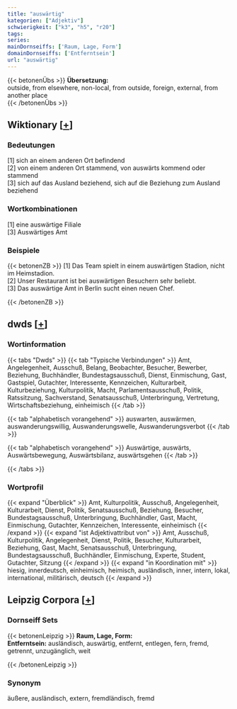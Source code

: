 ```yaml
---
title: "auswärtig"
kategorien: ["Adjektiv"]
schwierigkeit: ["k3", "h5", "r20"]
tags:
series:
mainDornseiffs: ['Raum, Lage, Form']
domainDornseiffs: ['Entferntsein']
url: "auswärtig"
---
```


{{< betonenÜbs >}}
**Übersetzung:**  
outside, from elsewhere, non-local, from outside, foreign, external, from another place  
{{< /betonenÜbs >}}

## Wiktionary [[+](https://de.wiktionary.org/wiki/auswärtig)]

### Bedeutungen
[1] sich an einem anderen Ort befindend  
[2] von einem anderen Ort stammend, von auswärts kommend oder stammend  
[3] sich auf das Ausland beziehend, sich auf die Beziehung zum Ausland beziehend  

### Wortkombinationen
[1] eine auswärtige Filiale  
[3] Auswärtiges Amt  

### Beispiele
{{< betonenZB >}}
[1] Das Team spielt in einem auswärtigen Stadion, nicht im Heimstadion.  
[2] Unser Restaurant ist bei auswärtigen Besuchern sehr beliebt.  
[3] Das auswärtige Amt in Berlin sucht einen neuen Chef.  

{{< /betonenZB >}}


## dwds [[+](https://www.dwds.de/wb/auswärtig)]

### Wortinformation
{{< tabs "Dwds" >}}
{{< tab "Typische Verbindungen" >}}
Amt, Angelegenheit, Ausschuß, Belang, Beobachter, Besucher, Bewerber, Beziehung, Buchhändler, Bundestagsausschuß, Dienst, Einmischung, Gast, Gastspiel, Gutachter, Interessente, Kennzeichen, Kulturarbeit, Kulturbeziehung, Kulturpolitik, Macht, Parlamentsausschuß, Politik, Ratssitzung, Sachverstand, Senatsausschuß, Unterbringung, Vertretung, Wirtschaftsbeziehung, einheimisch
{{< /tab >}}

{{< tab "alphabetisch vorangehend" >}}
auswarten, auswärmen, auswanderungswillig, Auswanderungswelle, Auswanderungsverbot
{{< /tab >}}

{{< tab "alphabetisch vorangehend" >}}
Auswärtige, auswärts, Auswärtsbewegung, Auswärtsbilanz, auswärtsgehen
{{< /tab >}}

{{< /tabs >}}

### Wortprofil
{{< expand "Überblick" >}} Amt, Kulturpolitik, Ausschuß, Angelegenheit, Kulturarbeit, Dienst, Politik, Senatsausschuß, Beziehung, Besucher, Bundestagsausschuß, Unterbringung, Buchhändler, Gast, Macht, Einmischung, Gutachter, Kennzeichen, Interessente, einheimisch {{< /expand >}}
{{< expand "ist Adjektivattribut von" >}} Amt, Ausschuß, Kulturpolitik, Angelegenheit, Dienst, Politik, Besucher, Kulturarbeit, Beziehung, Gast, Macht, Senatsausschuß, Unterbringung, Bundestagsausschuß, Buchhändler, Einmischung, Experte, Student, Gutachter, Sitzung {{< /expand >}}
{{< expand "in Koordination mit" >}} hiesig, innerdeutsch, einheimisch, heimisch, ausländisch, inner, intern, lokal, international, militärisch, deutsch {{< /expand >}}

## Leipzig Corpora [[+](https://corpora.uni-leipzig.de/en/res?word=auswärtig&corpusId=deu_newscrawl-public_2018)]

### Dornseiff Sets
{{< betonenLeipzig >}}
**Raum, Lage, Form:**  
**Entferntsein:** ausländisch, auswärtig, entfernt, entlegen, fern, fremd, getrennt, unzugänglich, weit  

{{< /betonenLeipzig >}}

### Synonym
äußere, ausländisch, extern, fremdländisch, fremd

